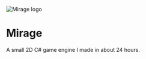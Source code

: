 ![Mirage logo](https://github.com/natecurtiss/mirage/blob/b962281002f9e2b8c5380a0ef6dabadb8a3ac6c6/Mirage.Resources/logo.png)

# Mirage
A small 2D C# game engine I made in about 24 hours.
